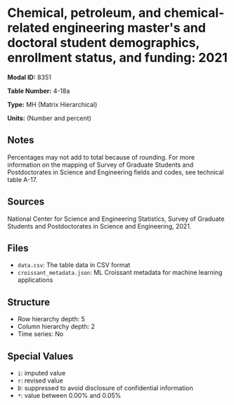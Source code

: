 # Chemical, petroleum, and chemical-related engineering master's and doctoral student demographics, enrollment status, and funding: 2021

**Modal ID:** 8351

**Table Number:** 4-18a

**Type:** MH (Matrix Hierarchical)

**Units:** (Number and percent)

## Notes

Percentages may not add to total because of rounding. For more information on the mapping of Survey of Graduate Students and Postdoctorates in Science and Engineering fields and codes, see technical table A-17.

## Sources

National Center for Science and Engineering Statistics, Survey of Graduate Students and Postdoctorates in Science and Engineering, 2021.

## Files

- `data.csv`: The table data in CSV format
- `croissant_metadata.json`: ML Croissant metadata for machine learning applications

## Structure

- Row hierarchy depth: 5
- Column hierarchy depth: 2
- Time series: No

## Special Values

- `i`: imputed value
- `r`: revised value
- `D`: suppressed to avoid disclosure of confidential information
- `*`: value between 0.00% and 0.05%
